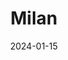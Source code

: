 ---
layout: gallery
title: Milan
year: 2024
date: 2024-01-15
images:
  - /assets/images/2024-milan/1.jpg
  - /assets/images/2024-milan/2.jpg
--- 